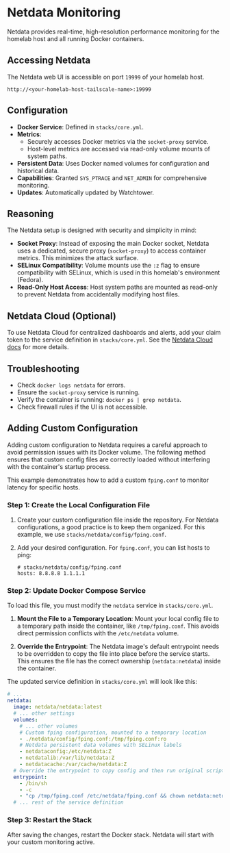 # Netdata Monitoring

Netdata provides real-time, high-resolution performance monitoring for the homelab host and all running Docker containers.

## Accessing Netdata

The Netdata web UI is accessible on port `19999` of your homelab host.

`http://<your-homelab-host-tailscale-name>:19999`

## Configuration

- **Docker Service**: Defined in `stacks/core.yml`.
- **Metrics**:
  - Securely accesses Docker metrics via the `socket-proxy` service.
  - Host-level metrics are accessed via read-only volume mounts of system paths.
- **Persistent Data**: Uses Docker named volumes for configuration and historical data.
- **Capabilities**: Granted `SYS_PTRACE` and `NET_ADMIN` for comprehensive monitoring.
- **Updates**: Automatically updated by Watchtower.

## Reasoning

The Netdata setup is designed with security and simplicity in mind:

- **Socket Proxy**: Instead of exposing the main Docker socket, Netdata uses a dedicated, secure proxy (`socket-proxy`) to access container metrics. This minimizes the attack surface.
- **SELinux Compatibility**: Volume mounts use the `:z` flag to ensure compatibility with SELinux, which is used in this homelab's environment (Fedora).
- **Read-Only Host Access**: Host system paths are mounted as read-only to prevent Netdata from accidentally modifying host files.

## Netdata Cloud (Optional)

To use Netdata Cloud for centralized dashboards and alerts, add your claim token to the service definition in `stacks/core.yml`. See the [Netdata Cloud docs](https://learn.netdata.cloud/docs/agent/claim) for more details.

## Troubleshooting

- Check `docker logs netdata` for errors.
- Ensure the `socket-proxy` service is running.
- Verify the container is running: `docker ps | grep netdata`.
- Check firewall rules if the UI is not accessible.

## Adding Custom Configuration

Adding custom configuration to Netdata requires a careful approach to avoid permission issues with its Docker volume. The following method ensures that custom config files are correctly loaded without interfering with the container's startup process.

This example demonstrates how to add a custom `fping.conf` to monitor latency for specific hosts.

### Step 1: Create the Local Configuration File

1.  Create your custom configuration file inside the repository. For Netdata configurations, a good practice is to keep them organized. For this example, we use `stacks/netdata/config/fping.conf`.
2.  Add your desired configuration. For `fping.conf`, you can list hosts to ping:

    ```
    # stacks/netdata/config/fping.conf
    hosts: 8.8.8.8 1.1.1.1
    ```

### Step 2: Update Docker Compose Service

To load this file, you must modify the `netdata` service in `stacks/core.yml`.

1.  **Mount the File to a Temporary Location**: Mount your local config file to a temporary path inside the container, like `/tmp/fping.conf`. This avoids direct permission conflicts with the `/etc/netdata` volume.

2.  **Override the Entrypoint**: The Netdata image's default entrypoint needs to be overridden to copy the file into place before the service starts. This ensures the file has the correct ownership (`netdata:netdata`) inside the container.

The updated service definition in `stacks/core.yml` will look like this:

```yaml
# ...
netdata:
  image: netdata/netdata:latest
  # ... other settings
  volumes:
    # ... other volumes
    # Custom fping configuration, mounted to a temporary location
    - ./netdata/config/fping.conf:/tmp/fping.conf:ro
    # Netdata persistent data volumes with SELinux labels
    - netdataconfig:/etc/netdata:Z
    - netdatalib:/var/lib/netdata:Z
    - netdatacache:/var/cache/netdata:Z
  # Override the entrypoint to copy config and then run original script
  entrypoint:
    - /bin/sh
    - -c
    - "cp /tmp/fping.conf /etc/netdata/fping.conf && chown netdata:netdata /etc/netdata/fping.conf && /usr/sbin/run.sh"
  # ... rest of the service definition
```

### Step 3: Restart the Stack

After saving the changes, restart the Docker stack. Netdata will start with your custom monitoring active.
